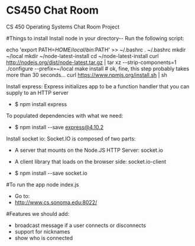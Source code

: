 # CS450 Chat Room
CS 450 Operating Systems Chat Room Project

#Things to install 
Install node in your directory-- Run the following script:

echo 'export PATH=$HOME/local/bin:$PATH' >> ~/.bashrc
. ~/.bashrc
mkdir ~/local
mkdir ~/node-latest-install
cd ~/node-latest-install
curl http://nodejs.org/dist/node-latest.tar.gz | tar xz --strip-components=1
./configure --prefix=~/local
make install # ok, fine, this step probably takes more than 30 seconds...
curl https://www.npmjs.org/install.sh | sh


Install express: 
Express initializes app to be a function handler that you can supply to an HTTP server 
* $ npm install express

To populated dependencies with what we need: 
* $ npm install --save express@4.10.2

Install socket io: 
Socket.IO is composed of two parts:
* A server that mounts on the Node.JS HTTP Server: socket.io
* A client library that loads on the browser side: socket.io-client

* $ npm install --save socket.io

#To run the app
node index.js
* Go to: 
* http://www.cs.sonoma.edu:8022/

#Features we should add: 
* broadcast message if a user connects or disconnects
* support for nicknames 
* show who is connected 
